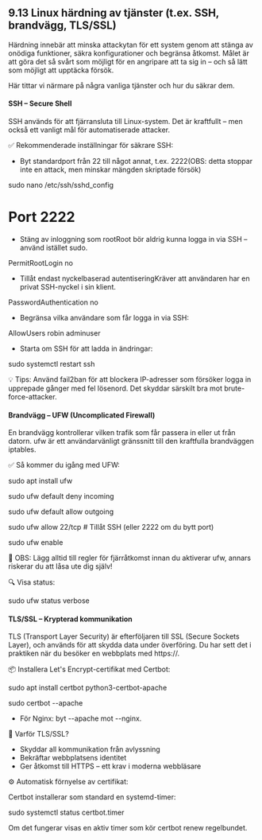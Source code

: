 ## 9.13 Linux härdning av tjänster (t.ex. SSH, brandvägg, TLS/SSL)

Härdning innebär att minska attackytan för ett system genom att stänga av onödiga funktioner, säkra konfigurationer och begränsa åtkomst. Målet är att göra det så svårt som möjligt för en angripare att ta sig in – och så lätt som möjligt att upptäcka försök.

Här tittar vi närmare på några vanliga tjänster och hur du säkrar dem.

#### SSH – Secure Shell

SSH används för att fjärransluta till Linux-system. Det är kraftfullt – men också ett vanligt mål för automatiserade attacker.

✅ Rekommenderade inställningar för säkrare SSH:

- Byt standardport från 22 till något annat, t.ex. 2222(OBS: detta stoppar inte en attack, men minskar mängden skriptade försök)

sudo nano /etc/ssh/sshd_config

# Port 2222

- Stäng av inloggning som rootRoot bör aldrig kunna logga in via SSH – använd istället sudo.

PermitRootLogin no

- Tillåt endast nyckelbaserad autentiseringKräver att användaren har en privat SSH-nyckel i sin klient.

PasswordAuthentication no

- Begränsa vilka användare som får logga in via SSH:

AllowUsers robin adminuser

- Starta om SSH för att ladda in ändringar:

sudo systemctl restart ssh

💡 Tips: Använd fail2ban för att blockera IP-adresser som försöker logga in upprepade gånger med fel lösenord. Det skyddar särskilt bra mot brute-force-attacker.

#### Brandvägg – UFW (Uncomplicated Firewall)

En brandvägg kontrollerar vilken trafik som får passera in eller ut från datorn. ufw är ett användarvänligt gränssnitt till den kraftfulla brandväggen iptables.

✅ Så kommer du igång med UFW:

sudo apt install ufw

sudo ufw default deny incoming

sudo ufw default allow outgoing

sudo ufw allow 22/tcp # Tillåt SSH (eller 2222 om du bytt port)

sudo ufw enable

📌 OBS: Lägg alltid till regler för fjärråtkomst innan du aktiverar ufw, annars riskerar du att låsa ute dig själv!

🔍 Visa status:

sudo ufw status verbose

#### TLS/SSL – Krypterad kommunikation

TLS (Transport Layer Security) är efterföljaren till SSL (Secure Sockets Layer), och används för att skydda data under överföring. Du har sett det i praktiken när du besöker en webbplats med https://.

📦 Installera Let's Encrypt-certifikat med Certbot:

sudo apt install certbot python3-certbot-apache

sudo certbot --apache

- För Nginx: byt --apache mot --nginx.

🎯 Varför TLS/SSL?

- Skyddar all kommunikation från avlyssning
- Bekräftar webbplatsens identitet
- Ger åtkomst till HTTPS – ett krav i moderna webbläsare

⚙️ Automatisk förnyelse av certifikat:

Certbot installerar som standard en systemd-timer:

sudo systemctl status certbot.timer

Om det fungerar visas en aktiv timer som kör certbot renew regelbundet.
